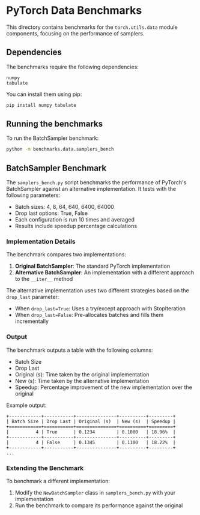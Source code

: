 # PyTorch Data Benchmarks

This directory contains benchmarks for the `torch.utils.data` module components, focusing on the performance of samplers.

## Dependencies

The benchmarks require the following dependencies:
```
numpy
tabulate
```

You can install them using pip:
```bash
pip install numpy tabulate
```

## Running the benchmarks

To run the BatchSampler benchmark:
```bash
python -m benchmarks.data.samplers_bench
```

## BatchSampler Benchmark

The `samplers_bench.py` script benchmarks the performance of PyTorch's BatchSampler against an alternative implementation. It tests with the following parameters:

- Batch sizes: 4, 8, 64, 640, 6400, 64000
- Drop last options: True, False
- Each configuration is run 10 times and averaged
- Results include speedup percentage calculations

### Implementation Details

The benchmark compares two implementations:

1. **Original BatchSampler**: The standard PyTorch implementation
2. **Alternative BatchSampler**: An implementation with a different approach to the `__iter__` method

The alternative implementation uses two different strategies based on the `drop_last` parameter:
- When `drop_last=True`: Uses a try/except approach with StopIteration
- When `drop_last=False`: Pre-allocates batches and fills them incrementally

### Output

The benchmark outputs a table with the following columns:
- Batch Size
- Drop Last
- Original (s): Time taken by the original implementation
- New (s): Time taken by the alternative implementation
- Speedup: Percentage improvement of the new implementation over the original

Example output:
```
+------------+-----------+---------------+----------+---------+
| Batch Size | Drop Last | Original (s)  | New (s)  | Speedup |
+============+===========+===============+==========+=========+
|          4 | True      | 0.1234        | 0.1000   | 18.96%  |
+------------+-----------+---------------+----------+---------+
|          4 | False     | 0.1345        | 0.1100   | 18.22%  |
+------------+-----------+---------------+----------+---------+
...
```

### Extending the Benchmark

To benchmark a different implementation:

1. Modify the `NewBatchSampler` class in `samplers_bench.py` with your implementation
2. Run the benchmark to compare its performance against the original
